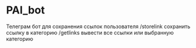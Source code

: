 # PAI_bot

Телеграм бот для сохранения ссылок пользователя
/storelink сохранить ссылку в категорию
/getlinks вывести все ссылки или выбранную категорию
